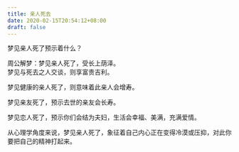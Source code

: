 ```yaml
---
title: 亲人死去
date: 2020-02-15T20:54:12+08:00
draft: false
---
```


梦见亲人死了预示着什么？


周公解梦：梦见亲人死了，受长上荫泽。<br>
梦见与死去之人交谈，则享富贵吉利。<br>



梦见健康的亲人死了，则意味着此亲人会增寿。<br>



梦见亲友死了，预示去世的亲友会长寿。<br>



梦见恋人死了，预示你们会结为夫妇，生活会幸福、美满，充满爱情。<br>



从心理学角度来说，梦见亲人死了，象征着自己内心正在变得冷漠或压抑，对此你要把自己的精神打起来。<br>
